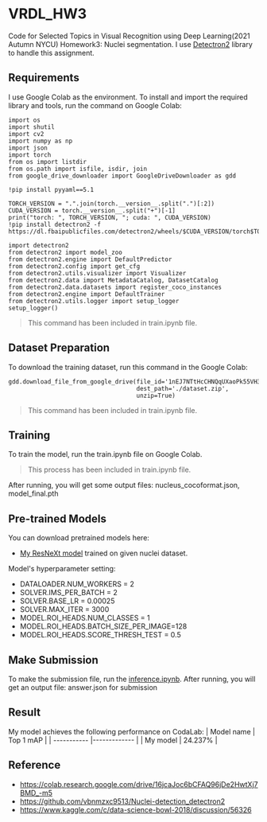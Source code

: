 # VRDL_HW3

Code for Selected Topics in Visual Recognition using Deep Learning(2021 Autumn NYCU) 
Homework3: Nuclei segmentation. 
I use [Detectron2](https://github.com/facebookresearch/detectron2) library to handle this assignment.

## Requirements

I use Google Colab as the environment.
To install and import the required library and tools, run the command on Google Colab:

```setup
import os
import shutil
import cv2
import numpy as np
import json
import torch
from os import listdir
from os.path import isfile, isdir, join
from google_drive_downloader import GoogleDriveDownloader as gdd

!pip install pyyaml==5.1

TORCH_VERSION = ".".join(torch.__version__.split(".")[:2])
CUDA_VERSION = torch.__version__.split("+")[-1]
print("torch: ", TORCH_VERSION, "; cuda: ", CUDA_VERSION)
!pip install detectron2 -f https://dl.fbaipublicfiles.com/detectron2/wheels/$CUDA_VERSION/torch$TORCH_VERSION/index.html

import detectron2
from detectron2 import model_zoo
from detectron2.engine import DefaultPredictor
from detectron2.config import get_cfg
from detectron2.utils.visualizer import Visualizer
from detectron2.data import MetadataCatalog, DatasetCatalog
from detectron2.data.datasets import register_coco_instances
from detectron2.engine import DefaultTrainer
from detectron2.utils.logger import setup_logger
setup_logger()
```
> This command has been included in train.ipynb file.
## Dataset Preparation

To download the training dataset, run this command in the Google Colab:
```
gdd.download_file_from_google_drive(file_id='1nEJ7NTtHcCHNQqUXaoPk55VH3Uwh4QGG',
                                    dest_path='./dataset.zip',
                                    unzip=True)
```
> This command has been included in train.ipynb file.

## Training 

To train the model, run the train.ipynb file on Google Colab.

> This process has been included in train.ipynb file.

After running, you will get some output files: nucleus_cocoformat.json, model_final.pth

## Pre-trained Models

You can download pretrained models here:

- [My ResNeXt model](https://drive.google.com/file/d/12j_E_J-j2RSC0hGzapnNp2oZ87IisneI/view?usp=sharing) trained on given nuclei dataset.
  

Model's hyperparameter setting:

-  DATALOADER.NUM_WORKERS = 2
-  SOLVER.IMS_PER_BATCH = 2
-  SOLVER.BASE_LR = 0.00025
-  SOLVER.MAX_ITER = 3000
-  MODEL.ROI_HEADS.NUM_CLASSES = 1
-  MODEL.ROI_HEADS.BATCH_SIZE_PER_IMAGE=128
-  MODEL.ROI_HEADS.SCORE_THRESH_TEST = 0.5



## Make Submission

To make the submission file, run the [inference.ipynb](https://colab.research.google.com/drive/1SPr4QLTe1hZbO7Qux7goLgRWOC-RrBuK?usp=sharing).
After running, you will get an output file: answer.json for submission

## Result

My model achieves the following performance on CodaLab:
| Model name  | Top 1 mAP    |
| ----------- |------------- |
| My model    |    24.237%   |


## Reference
- https://colab.research.google.com/drive/16jcaJoc6bCFAQ96jDe2HwtXj7BMD_-m5
- https://github.com/vbnmzxc9513/Nuclei-detection_detectron2
- https://www.kaggle.com/c/data-science-bowl-2018/discussion/56326
